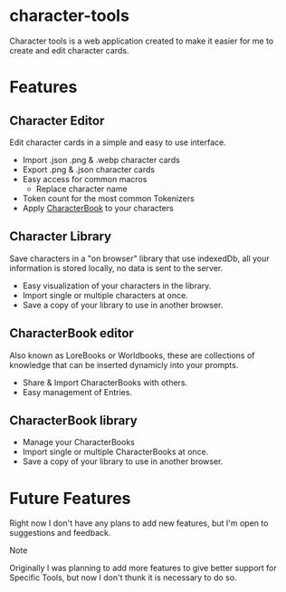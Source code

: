 # character-tools

Character tools is a web application created to make it easier for me to create and edit character cards.

# Features

## Character Editor

Edit character cards in a simple and easy to use interface.
- Import .json .png & .webp character cards
- Export .png & .json character cards
- Easy access for common macros
  - Replace character name
- Token count for the most common Tokenizers
- Apply [CharacterBook](#characterbook-editor) to your characters

## Character Library

Save characters in a "on browser" library that use indexedDb, all your information is stored locally, no data is sent to the server.

- Easy visualization of your characters in the library.
- Import single or multiple characters at once.
- Save a copy of your library to use in another browser.

## CharacterBook editor

Also known as LoreBooks or Worldbooks, these are collections of knowledge that can be inserted dynamicly into your prompts.

- Share & Import CharacterBooks with others.
- Easy management of Entries.

## CharacterBook library

- Manage your CharacterBooks
- Import single or multiple CharacterBooks at once.
- Save a copy of your library to use in another browser.

# Future Features

Right now I don't have any plans to add new features, but I'm open to suggestions and feedback.

> [!NOTE]
> Originally I was planning to add more features to give better support for Specific Tools, but now I don't thunk it is necessary to do so.